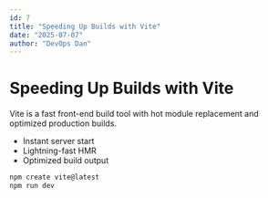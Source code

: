 ```yaml
---
id: 7
title: "Speeding Up Builds with Vite"
date: "2025-07-07"
author: "DevOps Dan"
---
```


# Speeding Up Builds with Vite

Vite is a fast front-end build tool with hot module replacement and optimized production builds.

- Instant server start
- Lightning-fast HMR
- Optimized build output

```bash
npm create vite@latest
npm run dev
```
